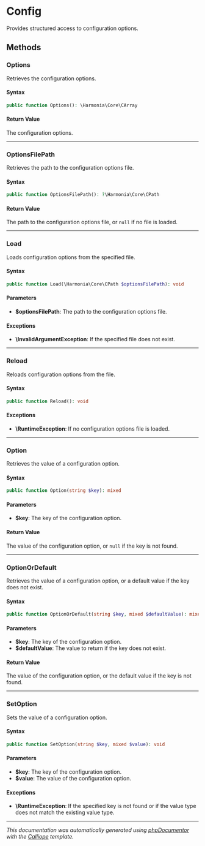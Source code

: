 # Config

Provides structured access to configuration options.

## Methods

### Options

Retrieves the configuration options.

#### Syntax

```php
public function Options(): \Harmonia\Core\CArray
```

#### Return Value

The configuration options.

---

### OptionsFilePath

Retrieves the path to the configuration options file.

#### Syntax

```php
public function OptionsFilePath(): ?\Harmonia\Core\CPath
```

#### Return Value

The path to the configuration options file, or `null` if no file is loaded.

---

### Load

Loads configuration options from the specified file.

#### Syntax

```php
public function Load(\Harmonia\Core\CPath $optionsFilePath): void
```

#### Parameters

- **$optionsFilePath**: The path to the configuration options file.

#### Exceptions

- **\InvalidArgumentException**: If the specified file does not exist.

---

### Reload

Reloads configuration options from the file.

#### Syntax

```php
public function Reload(): void
```

#### Exceptions

- **\RuntimeException**: If no configuration options file is loaded.

---

### Option

Retrieves the value of a configuration option.

#### Syntax

```php
public function Option(string $key): mixed
```

#### Parameters

- **$key**: The key of the configuration option.

#### Return Value

The value of the configuration option, or `null` if the key is not found.

---

### OptionOrDefault

Retrieves the value of a configuration option, or a default value if the
key does not exist.

#### Syntax

```php
public function OptionOrDefault(string $key, mixed $defaultValue): mixed
```

#### Parameters

- **$key**: The key of the configuration option.
- **$defaultValue**: The value to return if the key does not exist.

#### Return Value

The value of the configuration option, or the default value if the key is not found.

---

### SetOption

Sets the value of a configuration option.

#### Syntax

```php
public function SetOption(string $key, mixed $value): void
```

#### Parameters

- **$key**: The key of the configuration option.
- **$value**: The value of the configuration option.

#### Exceptions

- **\RuntimeException**: If the specified key is not found or if the value type does not match the existing value type.

---

*This documentation was automatically generated using [phpDocumentor](http://www.phpdoc.org/) with the [Calliope](https://github.com/DaphneWebFramework/Calliope) template.*
